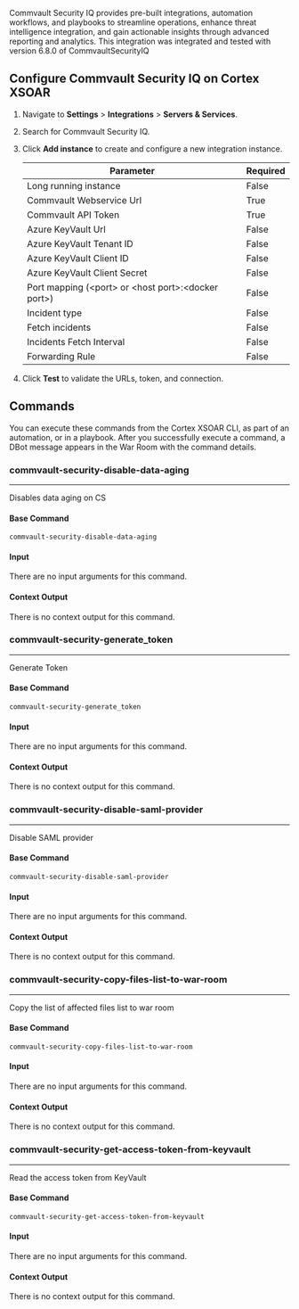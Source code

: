 Commvault Security IQ provides pre-built integrations, automation workflows, and playbooks to streamline operations, enhance threat intelligence integration, and gain actionable insights through advanced reporting and analytics.
This integration was integrated and tested with version 6.8.0 of CommvaultSecurityIQ

## Configure Commvault Security IQ on Cortex XSOAR

1. Navigate to **Settings** > **Integrations** > **Servers & Services**.
2. Search for Commvault Security IQ.
3. Click **Add instance** to create and configure a new integration instance.

    | **Parameter** | **Required** |
    | --- | --- |
    | Long running instance | False |
    | Commvault Webservice Url | True |
    | Commvault API Token | True |
    | Azure KeyVault Url | False |
    | Azure KeyVault Tenant ID | False |
    | Azure KeyVault Client ID | False |
    | Azure KeyVault Client Secret | False |
    | Port mapping (&lt;port&gt; or &lt;host port&gt;:&lt;docker port&gt;) | False |
    | Incident type | False |
    | Fetch incidents | False |
    | Incidents Fetch Interval | False |
    | Forwarding Rule | False |

4. Click **Test** to validate the URLs, token, and connection.

## Commands

You can execute these commands from the Cortex XSOAR CLI, as part of an automation, or in a playbook.
After you successfully execute a command, a DBot message appears in the War Room with the command details.

### commvault-security-disable-data-aging

***
Disables data aging on CS

#### Base Command

`commvault-security-disable-data-aging`

#### Input

There are no input arguments for this command.

#### Context Output

There is no context output for this command.
### commvault-security-generate_token

***
Generate Token

#### Base Command

`commvault-security-generate_token`

#### Input

There are no input arguments for this command.

#### Context Output

There is no context output for this command.
### commvault-security-disable-saml-provider

***
Disable SAML provider

#### Base Command

`commvault-security-disable-saml-provider`

#### Input

There are no input arguments for this command.

#### Context Output

There is no context output for this command.
### commvault-security-copy-files-list-to-war-room

***
Copy the list of affected files list to war room

#### Base Command

`commvault-security-copy-files-list-to-war-room`

#### Input

There are no input arguments for this command.

#### Context Output

There is no context output for this command.
### commvault-security-get-access-token-from-keyvault

***
Read the access token from KeyVault

#### Base Command

`commvault-security-get-access-token-from-keyvault`

#### Input

There are no input arguments for this command.

#### Context Output

There is no context output for this command.
